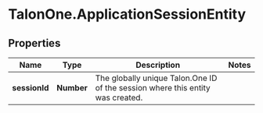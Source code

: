 # TalonOne.ApplicationSessionEntity

## Properties

Name | Type | Description | Notes
------------ | ------------- | ------------- | -------------
**sessionId** | **Number** | The globally unique Talon.One ID of the session where this entity was created. | 



